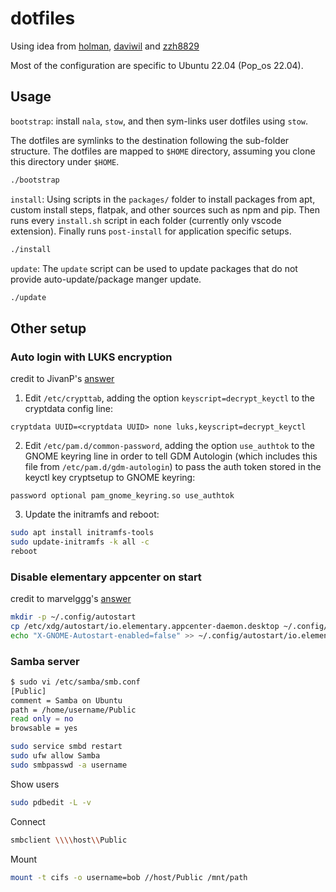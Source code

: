 # dotfiles

Using idea from [holman](https://github.com/holman/dotfiles), [daviwil](https://github.com/daviwil/dotfiles/tree/master) and [zzh8829](https://github.com/zzh8829/dotfiles)

Most of the configuration are specific to Ubuntu 22.04 (Pop_os 22.04).

## Usage

`bootstrap`: install `nala`, `stow`, and then sym-links user dotfiles using `stow`.

The dotfiles are symlinks to the destination following the sub-folder structure. The dotfiles are mapped to `$HOME` directory, assuming you clone this directory under `$HOME`.

```sh
./bootstrap
```

`install`: Using scripts in the `packages/` folder to install packages from apt, custom install steps, flatpak, and other sources such as npm and pip. Then runs every `install.sh` script in each folder (currently only vscode extension). Finally runs `post-install` for application specific setups.

```sh
./install
```

`update`: The `update` script can be used to update packages that do not provide auto-update/package manger update.

```sh
./update
```

## Other setup

### Auto login with LUKS encryption

credit to JivanP's [answer](https://www.reddit.com/r/pop_os/comments/uhj78q/comment/ix87a2u/?utm_source=share&utm_medium=web3x&utm_name=web3xcss&utm_term=1&utm_content=share_button)

1. Edit `/etc/crypttab`, adding the option `keyscript=decrypt_keyctl` to the cryptdata config line:

```text
cryptdata UUID=<cryptdata UUID> none luks,keyscript=decrypt_keyctl
```

2. Edit `/etc/pam.d/common-password`, adding the option `use_authtok` to the GNOME keyring line in order to tell GDM Autologin (which includes this file from `/etc/pam.d/gdm-autologin`) to pass the auth token stored in the keyctl key cryptsetup to GNOME keyring:

```text
password optional pam_gnome_keyring.so use_authtok
```

3. Update the initramfs and reboot:

```sh
sudo apt install initramfs-tools
sudo update-initramfs -k all -c
reboot
```

### Disable elementary appcenter on start

credit to marvelggg's [answer](https://www.reddit.com/r/pop_os/comments/rdz3as/comment/ho4u4bq/?utm_source=share&utm_medium=web3x&utm_name=web3xcss&utm_term=1&utm_content=share_button)

```sh
mkdir -p ~/.config/autostart
cp /etc/xdg/autostart/io.elementary.appcenter-daemon.desktop ~/.config/autostart/
echo "X-GNOME-Autostart-enabled=false" >> ~/.config/autostart/io.elementary.appcenter-daemon.desktop
```

### Samba server

```sh
$ sudo vi /etc/samba/smb.conf
[Public]
comment = Samba on Ubuntu
path = /home/username/Public
read only = no
browsable = yes
```

```sh
sudo service smbd restart
sudo ufw allow Samba
sudo smbpasswd -a username
```

Show users

```sh
sudo pdbedit -L -v
```

Connect

```sh
smbclient \\\\host\\Public
```

Mount

```sh
mount -t cifs -o username=bob //host/Public /mnt/path
```
